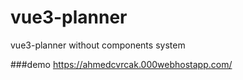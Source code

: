 # vue3-planner
vue3-planner without components system

###demo
https://ahmedcvrcak.000webhostapp.com/

